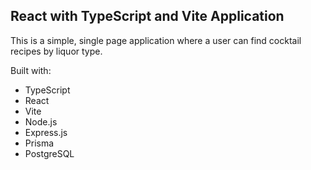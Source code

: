 ## React with TypeScript and Vite Application  

This is a simple, single page application where a user can find cocktail recipes by liquor type.

Built with:

- TypeScript <br>
- React <br>
- Vite <br>
- Node.js <br>
- Express.js <br>
- Prisma <br>
- PostgreSQL <br>